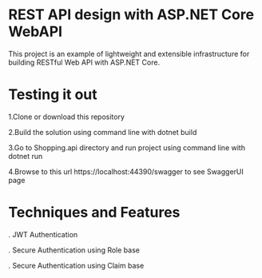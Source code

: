 REST API design with ASP.NET Core WebAPI
========================================

This project is an example of lightweight and extensible infrastructure for building RESTful Web API with ASP.NET Core.


Testing it out
=========================================

1.Clone or download this repository

2.Build the solution using command line with dotnet build

3.Go to Shopping.api directory and run project using command line with dotnet run

4.Browse to this url https://localhost:44390/swagger to see SwaggerUI page


Techniques and Features
========================================

. JWT Authentication

. Secure Authentication using Role base

. Secure Authentication using Claim base

